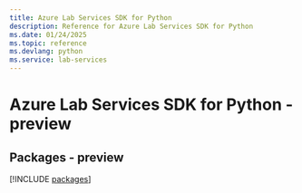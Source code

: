 ```yaml
---
title: Azure Lab Services SDK for Python
description: Reference for Azure Lab Services SDK for Python
ms.date: 01/24/2025
ms.topic: reference
ms.devlang: python
ms.service: lab-services
---
```

# Azure Lab Services SDK for Python - preview
## Packages - preview
[!INCLUDE [packages](lab-services-index.md)]